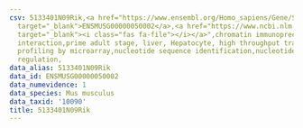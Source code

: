 ```yaml
---
csv: 5133401N09Rik,<a href="https://www.ensembl.org/Homo_sapiens/Gene/Summary?db=core;g=ENSMUSG00000050002"
  target="_blank">ENSMUSG00000050002</a>,<a href="https://www.ncbi.nlm.nih.gov/pubmed/23834426"
  target="_blank"><i class="fas fa-file"></i></a>",chromatin immunoprecipitation assay,direct
  interaction,prime adult stage, liver, Hepatocyte, high throughput transcription
  profiling by microarray,nucleotide sequence identification,nucleotide sequence identification,transcriptional
  regulation,
data_alias: 5133401N09Rik
data_id: ENSMUSG00000050002
data_numevidence: 1
data_species: Mus musculus
data_taxid: '10090'
title: 5133401N09Rik
---
```


